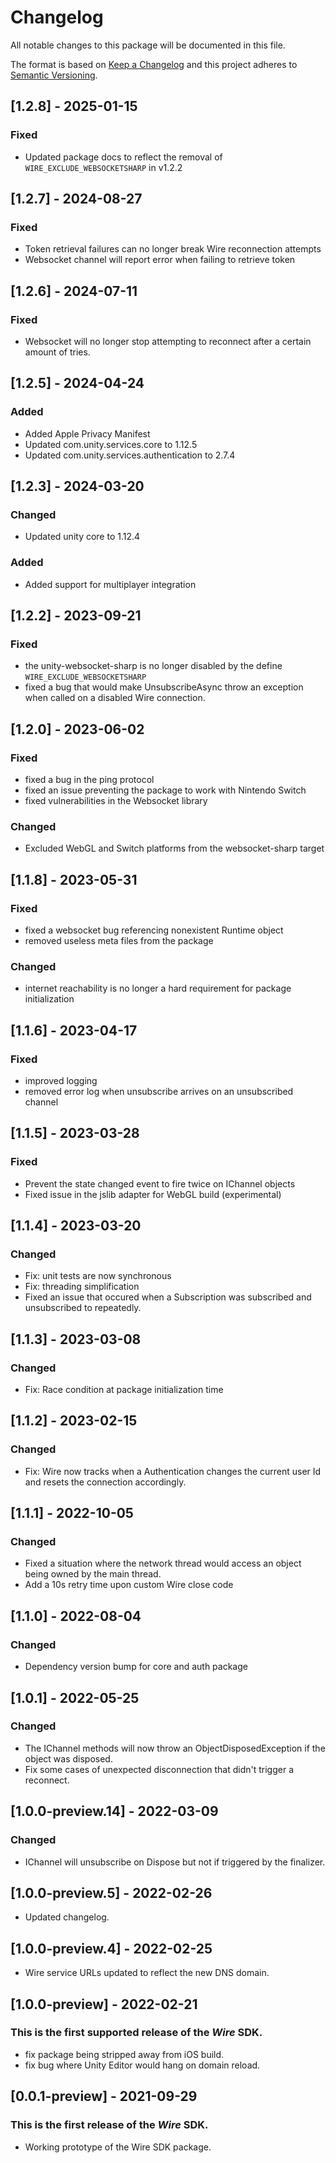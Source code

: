 # Changelog
All notable changes to this package will be documented in this file.

The format is based on [Keep a Changelog](http://keepachangelog.com/en/1.0.0/)
and this project adheres to [Semantic Versioning](http://semver.org/spec/v2.0.0.html).

## [1.2.8] - 2025-01-15

### Fixed

- Updated package docs to reflect the removal of `WIRE_EXCLUDE_WEBSOCKETSHARP` in v1.2.2

## [1.2.7] - 2024-08-27

### Fixed

- Token retrieval failures can no longer break Wire reconnection attempts
- Websocket channel will report error when failing to retrieve token

## [1.2.6] - 2024-07-11

### Fixed

- Websocket will no longer stop attempting to reconnect after a certain amount of tries.

## [1.2.5] - 2024-04-24

### Added
- Added Apple Privacy Manifest
- Updated com.unity.services.core to 1.12.5
- Updated com.unity.services.authentication to 2.7.4

## [1.2.3] - 2024-03-20

### Changed 

- Updated unity core to 1.12.4 

### Added

- Added support for multiplayer integration

## [1.2.2] - 2023-09-21
### Fixed
* the unity-websocket-sharp is no longer disabled by the define `WIRE_EXCLUDE_WEBSOCKETSHARP`
* fixed a bug that would make UnsubscribeAsync throw an exception when called on a disabled Wire connection.

## [1.2.0] - 2023-06-02
### Fixed
* fixed a bug in the ping protocol
* fixed an issue preventing the package to work with Nintendo Switch
* fixed vulnerabilities in the Websocket library
### Changed
* Excluded WebGL and Switch platforms from the websocket-sharp target

## [1.1.8] - 2023-05-31
### Fixed
* fixed a websocket bug referencing nonexistent Runtime object
* removed useless meta files from the package
### Changed
* internet reachability is no longer a hard requirement for package initialization

## [1.1.6] - 2023-04-17
### Fixed
* improved logging
* removed error log when unsubscribe arrives on an unsubscribed channel

## [1.1.5] - 2023-03-28
### Fixed
* Prevent the state changed event to fire twice on IChannel objects
* Fixed issue in the jslib adapter for WebGL build (experimental)

## [1.1.4] - 2023-03-20
### Changed
* Fix: unit tests are now synchronous
* Fix: threading simplification
* Fixed an issue that occured when a Subscription was subscribed and unsubscribed to repeatedly.

## [1.1.3] - 2023-03-08
### Changed
* Fix: Race condition at package initialization time

## [1.1.2] - 2023-02-15
### Changed
* Fix: Wire now tracks when a Authentication changes the current user Id and resets the connection accordingly.

## [1.1.1] - 2022-10-05
### Changed
* Fixed a situation where the network thread would access an object being owned by the main thread.
* Add a 10s retry time upon custom Wire close code

## [1.1.0] - 2022-08-04
### Changed
* Dependency version bump for core and auth package

## [1.0.1] - 2022-05-25
### Changed
  * The IChannel methods will now throw an ObjectDisposedException if the object was disposed.
  * Fix some cases of unexpected disconnection that didn't trigger a reconnect.

## [1.0.0-preview.14] - 2022-03-09
### Changed
  * IChannel will unsubscribe on Dispose but not if triggered by the finalizer.

## [1.0.0-preview.5] - 2022-02-26
  * Updated changelog.

## [1.0.0-preview.4] - 2022-02-25
  * Wire service URLs updated to reflect the new DNS domain.

## [1.0.0-preview] - 2022-02-21
### This is the first supported release of the *Wire* SDK.
  * fix package being stripped away from iOS build.
  * fix bug where Unity Editor would hang on domain reload.

## [0.0.1-preview] - 2021-09-29
### This is the first release of the *Wire* SDK.
- Working prototype of the Wire SDK package.
